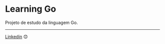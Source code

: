 # Learning Go

Projeto de estudo da linguagem Go. 

---
[Linkedin](https://www.linkedin.com/in/wellitonfernandes/) 😊